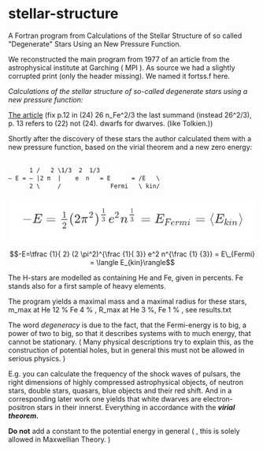 # stellar-structure
A Fortran program from Calculations of the Stellar Structure of so called "Degenerate" Stars Using an New Pressure Function.

We reconstructed the main program from 1977 of an article from the astrophysical institute at Garching ( MPI ). As source we had a slightly corrupted print (only the header missing). We named it fortss.f here.

*Calculations of the stellar structure of so-called degenerate stars using a new pressure function:*

[The article](https://pure.mpg.de/pubman/faces/ViewItemOverviewPage.jsp?itemId=item_2227006) (fix  p.12 in (24) 26 n_Fe^2/3 the last summand (instead 26^2/3),
p. 13 refers to (22) not (24).
dwarfs for dwarves. (like Tolkien.))

Shortly after the discovery of these stars the author calculated them with a new pressure function, based on the virial theorem and a new zero energy:

```

      1 /   2 \1/3  2  1/3
– E = — |2 π  |    e  n   = E      = /E   \
      2 \     /              Fermi   \ kin/

```

![](Screenshot_2021-04-28-13-32-31-497~2.jpeg)

$$-E=\tfrac {1}{ 2} (2 \pi^2)^{\frac {1}{ 3}} e^2 n^{\frac {1} {3}} = E\_{Fermi} = \langle E_{kin}\rangle$$

The H-stars are modelled as containing He and Fe, given in percents. Fe stands also for a first sample of heavy elements.

The program yields a maximal mass and a maximal radius for these stars, m_max at He 12 % Fe 4 % , R_max at He 3 %, Fe 1 % , see results.txt

The word *degeneracy* is due to the fact, that the Fermi-energy is to big, a power of two to big, so that it describes systems with to much energy, that cannot be stationary. ( Many physical descriptions try to explain this, as the construction of potential holes, but in general this must not be allowed in serious physics.  )  

E.g. you can calculate the frequency of the shock waves of pulsars, the right dimensions of highly compressed astrophysical objects, of neutron stars, double stars, quasars, blue objects and their red shift. And in a corresponding later work one yields that white dwarves are electron-positron stars in their innerst. Everything in accordance with the ***virial theorem.***

**Do not** add a constant to the potential energy in general ( , this is solely allowed in Maxwellian Theory. )
